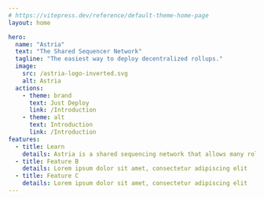 ```yaml
---
# https://vitepress.dev/reference/default-theme-home-page
layout: home

hero:
  name: "Astria"
  text: "The Shared Sequencer Network"
  tagline: "The easiest way to deploy decentralized rollups."
  image:
    src: /astria-logo-inverted.svg
    alt: Astria
  actions:
    - theme: brand
      text: Just Deploy
      link: /Introduction
    - theme: alt
      text: Introduction
      link: /Introduction
features:
  - title: Learn
    details: Astria is a shared sequencing network that allows many rollups to share a single decentralized network of sequencers.
  - title: Feature B
    details: Lorem ipsum dolor sit amet, consectetur adipiscing elit
  - title: Feature C
    details: Lorem ipsum dolor sit amet, consectetur adipiscing elit
---
```


